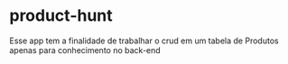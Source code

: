 # product-hunt
Esse app tem a finalidade de trabalhar o crud em um tabela de Produtos apenas para conhecimento no back-end
